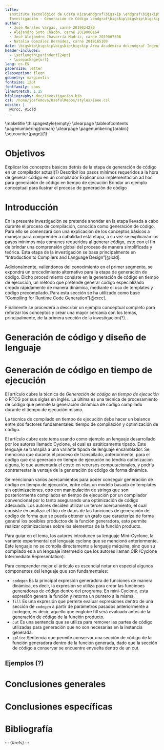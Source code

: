 ```yaml
---
title:
  Instituto Tecnológico de Costa Rica\endgraf\bigskip \endgraf\bigskip\bigskip\
  Investigación - Generación de Código \endgraf\bigskip\bigskip\bigskip\bigskip
author:
  - José Morales Vargas, carné 2019024270
  - Alejandro Soto Chacón, carné 2019008164
  - José Alejandro Chavarría Madriz, carné 2019067306
  - Natalia González Bermúdez, carné 2019165109
date: \bigskip\bigskip\bigskip\bigskip Area Académica de\endgraf Ingeniería en Computadores \endgraf\bigskip\bigskip\ Lenguajes, Compiladores \endgraf e intérpretes (CE3104) \endgraf\bigskip\bigskip Profesor Marco Hernández Vásquez \endgraf\vfill  Semestre I
header-includes:
  - \setlength\parindent{24pt}
  - \usepackage{url}
lang: es-ES
papersize: letter
classoption: fleqn
geometry: margin=1in
fontsize: 12pt
fontfamily: sans
linestretch: 1.15
bibliography: doc/investigacion.bib
csl: /home/josfemova/UsefulRepos/styles/ieee.csl
nocite: |
  @crcc, @icld
...
```


\maketitle
\thispagestyle{empty}
\clearpage
\tableofcontents
\pagenumbering{roman}
\clearpage
\pagenumbering{arabic}
\setcounter{page}{1}

# Objetivos

Explicar los conceptos básicos detrás de la etapa de generación de código en un compilador actual(?)
Describir los pasos mínimos requeridos a la hora de generar código en un compilador
Explicar una implementación ad hoc para generación de código en tiempo de ejecución
Brindar un ejemplo conceptual para ilustrar el proceso de generación de código

# Introducción

En la presente investigación se pretende ahondar en la etapa llevada a cabo durante el proceso de compilación, conocida como generación de código. Para ello se comenzará con una explicación de los conceptos básicos a manejar para comprender a cabalidad esta etapa, a su vez se explicarán los pasos mínimos más comunes requeridos al generar código, esto con el fin de brindar una comprensión global del proceso de manera simplificada y teórica. Esta etapa de la investigación se basa principalmente en “Introduction to Compilers and Language Design”[@icld].

Adicionalmente, valiéndonos del conocimiento en el primer segmento, se expondrá un procedimiento alternativo para la etapa de generación de código. Dicho procedimiento consiste en la generación de código en tiempo de ejecución, un método que pretende generar código especializado creado rápidamente de manera dinámica, mediante el uso de templates y código precompilado. Para esta sección se ha utilizado como base “Compiling for Runtime Code Generation”[@crcc].

Finalmente se procederá a describir un ejemplo conceptual completo para reforzar los conceptos y crear una mayor cercanía con los temas, principalmente, de la primera sección de la investigación(?).

# Generación de código y diseño de lenguaje

# Generación de código en tiempo de ejecución

El artículo cubre la técnica de _Generación de código en tiempo de ejecución_ o RTCG por sus siglas en inglés. La última es una técnica de procesamiento de código que permite la generación dinámica de código compilado durante el tiempo de ejecución mismo.

La técnica de compilado en tiempo de ejecución debe hacer un balance entre dos factores fundamentales: tiempo de compilación y optimización de código.

El artículo cubre este tema usando como ejemplo un lenguaje desarrollado por los autores llamado Cyclone, el cual es estáticamente tipado. Este lenguaje se transpila a una variante tipada de lenguaje ensamblador. Se menciona que durante el proceso de transpilado, anteriormente, para el código que era generado en tiempo de ejecución no tendría optimización alguna, lo que aumentaría el costo en recursos computacionales, y podría contrarrestar la ventaja de la generación de código de forma dinámica.

Se mencionan varios acercamientos para poder conseguir generación de código en tiempo de ejecución, entre ellas un modelo basado en templates sin optimizaciones, otro con manipulación de strings que son posteriormente compilados en tiempo de ejecución por un compilador convencional por lo tanto asegurando una optimización de código adecuada. Los autores deciden utilizar un tercer acercamiento, el cual consiste en analizar el flujo de datos de las funciones de generación de código de forma que se pueda obtener un grafo que caracteriza de forma general los posibles productos de la función generadora, esto permite realizar optimizaciones sobre los elementos de la función producto.

Para guiar en el tema, los autores introducen su lenguaje Mini-Cyclone, la variante experimental del lenguaje cyclone que se mencionó anteriormente. Este lenguaje no se compila directamente a lenguaje máquina, sino que su compilado es a un lenguaje intermedio que los autores llaman CIR (Cyclone Intermediate Representation).

Para comprender mejor el árticulo es escencial notar en especial algunos componentes del lenguaje que son fundamentales:

- `codegen` Es la principal expresión generadora de funciones de manera dinámica, es decir, la expresión se utiliza para crear las funcinoes generadoras de código dentro del programa. En mini-Cyclone, esta expresión genera la función y retorna un puntero a la misma.
- `fill` Es una expresión que permite evaluar expresiones dentro de una sección de `codegen` a partir de parámetros pasados anteriormente a codegen, es decir, aquello que englobe fill será evaluado antes de la generación de código de la función producto.
- `cut` Es una sentencia que se utiliza para remover las partes de código utilizadas para generación que no son necesarias en la instancia generada.
- `splice` Sentencia que permite conservar una sección de código de la función generadora dentro de la función generada, dado que la sección de código a conservar se encuentre envuelta dentro de un cut.



## Ejemplos (?)

# Conclusiones generales

# Conclusiones específicas

# Bibliografía

::: {#refs}
:::

